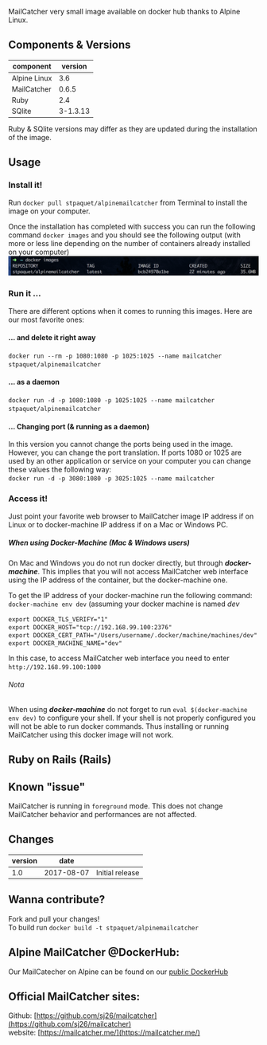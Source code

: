 MailCatcher very small image available on docker hub thanks to Alpine Linux.

## Components & Versions
| component     | version  |
|---------------|----------|
| Alpine Linux  | 3.6      |
| MailCatcher   | 0.6.5    |
| Ruby          | 2.4      |
| SQlite        | 3-1.3.13 |

Ruby & SQlite versions may differ as they are updated during the installation of the image.

## Usage

### Install it!
Run `docker pull stpaquet/alpinemailcatcher` from Terminal to install the image on your computer.

Once the installation has completed with success you can run the following command `docker images` and you should see the following output (with more or less line depending on the number of containers already installed on your computer)<br>
![](images/MailCatcher_sc_001.png)

### Run it ...
There are different options when it comes to running this images. Here are our most favorite ones:

#### ... and delete it right away
`docker run --rm -p 1080:1080 -p 1025:1025 --name mailcatcher stpaquet/alpinemailcatcher`

#### ... as a daemon
`docker run -d -p 1080:1080 -p 1025:1025 --name mailcatcher stpaquet/alpinemailcatcher`

#### ... Changing port (& running as a daemon)
In this version you cannot change the ports being used in the image. However, you can change the port translation.
If ports 1080 or 1025 are used by an other application or service on your computer you can change these values the following way:<br>
`docker run -d -p 3080:1080 -p 3025:1025 --name mailcatcher`

### Access it!
Just point your favorite web browser to MailCatcher image IP address if on Linux or to docker-machine IP address if on a Mac or Windows PC.

##### When using Docker-Machine (Mac & Windows users)
On Mac and Windows you do not run docker directly, but through ***docker-machine***. This implies that you will not access MailCatcher web interface using the IP address of the container, but the docker-machine one.

To get the IP address of your docker-machine run the following command:
`docker-machine env dev` (assuming your docker machine is named *dev*<br>
```
export DOCKER_TLS_VERIFY="1"
export DOCKER_HOST="tcp://192.168.99.100:2376"
export DOCKER_CERT_PATH="/Users/username/.docker/machine/machines/dev"
export DOCKER_MACHINE_NAME="dev"
```
In this case, to access MailCatcher web interface you need to enter `http://192.168.99.100:1080`

###### Nota
When using ***docker-machine*** do not forget to run `eval $(docker-machine env dev)` to configure your shell. If your shell is not properly configured you will not be able to run docker commands. Thus installing or running MailCatcher using this docker image will not work.

## Ruby on Rails (Rails)

## Known "issue"
MailCatcher is running in `foreground` mode. This does not change MailCatcher behavior and performances are not affected.

## Changes
| version | date |  |
|---|---|--- |
| 1.0 | 2017-08-07 | Initial release |

## Wanna contribute?
Fork and pull your changes!<br>
To build run `docker build -t stpaquet/alpinemailcatcher`

## Alpine MailCatcher @DockerHub:
Our MailCatecher on Alpine can be found on our [public DockerHub](https://hub.docker.com/r/stpaquet/alpinemailcatcher/)

## Official MailCatcher sites:
Github: [https://github.com/sj26/mailcatcher](https://github.com/sj26/mailcatcher)<br>
website: [https://mailcatcher.me/](https://mailcatcher.me/)
